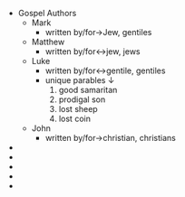 - Gospel Authors
    - Mark
        - written by/for→Jew, gentiles
    - Matthew
        - written by/for↔jew, jews
    - Luke
        - written by/for↔gentile, gentiles
        - unique parables ↓ 
            1. good samaritan
            2. prodigal son
            3. lost sheep
            4. lost coin
    - John
        - written by/for→christian, christians
- 
- 
- 
- 
- 
